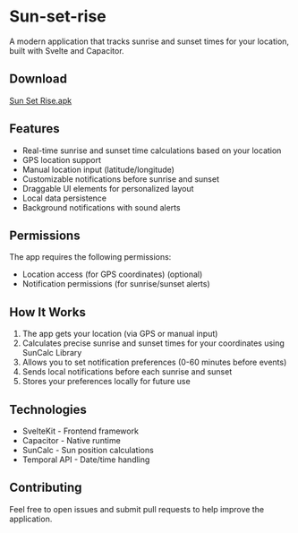 # Sun-set-rise

A modern application that tracks sunrise and sunset times for your location, built with Svelte and Capacitor.

## Download 
[Sun Set Rise.apk](https://github.com/Igor-Ratajczak/Sun-Agnihotra/raw/refs/heads/master/Sun%20Set%20Rise.apk)

## Features

- Real-time sunrise and sunset time calculations based on your location
- GPS location support
- Manual location input (latitude/longitude)
- Customizable notifications before sunrise and sunset
- Draggable UI elements for personalized layout
- Local data persistence
- Background notifications with sound alerts

## Permissions

The app requires the following permissions:

- Location access (for GPS coordinates) (optional)
- Notification permissions (for sunrise/sunset alerts)

## How It Works

1. The app gets your location (via GPS or manual input)
2. Calculates precise sunrise and sunset times for your coordinates using SunCalc Library
3. Allows you to set notification preferences (0-60 minutes before events)
4. Sends local notifications before each sunrise and sunset
5. Stores your preferences locally for future use

## Technologies

- SvelteKit - Frontend framework
- Capacitor - Native runtime
- SunCalc - Sun position calculations
- Temporal API - Date/time handling

## Contributing

Feel free to open issues and submit pull requests to help improve the application.
